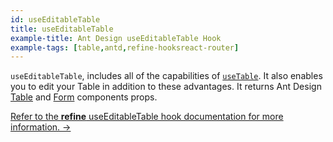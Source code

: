 ```yaml
---
id: useEditableTable
title: useEditableTable
example-title: Ant Design useEditableTable Hook
example-tags: [table,antd,refine-hooksreact-router]
---
```


`useEditableTable`, includes all of the capabilities of [`useTable`](/docs/api-reference/antd/hooks/table/useTable/). It also enables you to edit your Table in addition to these advantages. It returns Ant Design [Table](https://ant.design/components/table/#API) and [Form](https://ant.design/components/form/#API) components props.

[Refer to the **refine** useEditableTable hook documentation for more information. →](/docs/api-reference/antd/hooks/table/useEditableTable/)

<StackblitzExample path="table-antd-use-editable-table" />
